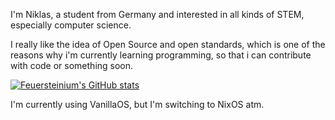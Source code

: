 I'm Niklas, a student from Germany and interested in all kinds of STEM, especially computer science. 

I really like the idea of Open Source and open standards, which is one of the reasons why i'm currently learning programming, so that i can contribute with code or something soon.


[![Feuersteinium's GitHub stats](https://github-readme-stats.vercel.app/api?username=feuersteinium&theme=gruvbox&show_icons=true&rank_icon=percentile)](https://github.com/anuraghazra/github-readme-stats)

I'm currently using VanillaOS, but I'm switching to NixOS atm.
